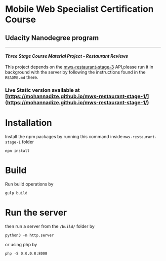 # Mobile Web Specialist Certification Course
## Udacity Nanodegree program
---
#### _Three Stage Course Material Project - Restaurant Reviews_

This project depends on the [mws-restaurant-stage-3](https://github.com/udacity/mws-restaurant-stage-3) API,please run it in background with the server by following the instructions found in the `README.md` there.

### Live Static version available at [https://mohannadize.github.io/mws-restaurant-stage-1/](https://mohannadize.github.io/mws-restaurant-stage-1/)

# Installation

Install the npm packages by running this command inside `mws-restaurant-stage-1` folder

```
npm install
```

# Build

Run build operations by

```
gulp build
```

# Run the server

then run a server from the `/build/` folder by 

```
python3 -m http.server
```

or using php by

```
php -S 0.0.0.0:8000
```